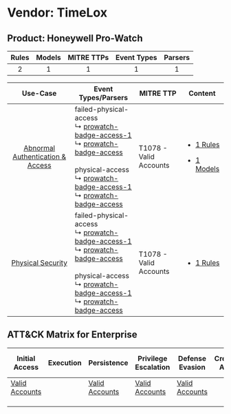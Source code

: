 Vendor: TimeLox
===============
Product: Honeywell Pro-Watch
----------------------------
| Rules | Models | MITRE TTPs | Event Types | Parsers |
|:-----:|:------:|:----------:|:-----------:|:-------:|
|   2   |   1    |     1      |      1      |    1    |

|                                           Use-Case                                           | Event Types/Parsers                                                                                                                                                                                                                                                                                                                                                                 | MITRE TTP                  | Content                                                                                                                                 |
|:--------------------------------------------------------------------------------------------:| ----------------------------------------------------------------------------------------------------------------------------------------------------------------------------------------------------------------------------------------------------------------------------------------------------------------------------------------------------------------------------------- | -------------------------- | --------------------------------------------------------------------------------------------------------------------------------------- |
| [Abnormal Authentication & Access](../../../UseCases/uc_abnormal_authentication_&_access.md) |  failed-physical-access<br> ↳ [prowatch-badge-access-1](Parsers/parserContent_prowatch-badge-access-1.md)<br> ↳ [prowatch-badge-access](Parsers/parserContent_prowatch-badge-access.md)<br><br> physical-access<br> ↳ [prowatch-badge-access-1](Parsers/parserContent_prowatch-badge-access-1.md)<br> ↳ [prowatch-badge-access](Parsers/parserContent_prowatch-badge-access.md)<br> | T1078 - Valid Accounts<br> | [<ul><li>1 Rules</li></ul><ul><li>1 Models</li></ul>](Rules_Models/r_m_timelox_honeywell_pro-watch_Abnormal_Authentication_&_Access.md) |
|                [Physical Security](../../../UseCases/uc_physical_security.md)                |  failed-physical-access<br> ↳ [prowatch-badge-access-1](Parsers/parserContent_prowatch-badge-access-1.md)<br> ↳ [prowatch-badge-access](Parsers/parserContent_prowatch-badge-access.md)<br><br> physical-access<br> ↳ [prowatch-badge-access-1](Parsers/parserContent_prowatch-badge-access-1.md)<br> ↳ [prowatch-badge-access](Parsers/parserContent_prowatch-badge-access.md)<br> | T1078 - Valid Accounts<br> | [<ul><li>1 Rules</li></ul>](Rules_Models/r_m_timelox_honeywell_pro-watch_Physical_Security.md)                                          |

ATT&CK Matrix for Enterprise
----------------------------
| Initial Access                                                      | Execution | Persistence                                                         | Privilege Escalation                                                | Defense Evasion                                                     | Credential Access | Discovery | Lateral Movement | Collection | Command and Control | Exfiltration | Impact |
| ------------------------------------------------------------------- | --------- | ------------------------------------------------------------------- | ------------------------------------------------------------------- | ------------------------------------------------------------------- | ----------------- | --------- | ---------------- | ---------- | ------------------- | ------------ | ------ |
| [Valid Accounts](https://attack.mitre.org/techniques/T1078)<br><br> |           | [Valid Accounts](https://attack.mitre.org/techniques/T1078)<br><br> | [Valid Accounts](https://attack.mitre.org/techniques/T1078)<br><br> | [Valid Accounts](https://attack.mitre.org/techniques/T1078)<br><br> |                   |           |                  |            |                     |              |        |